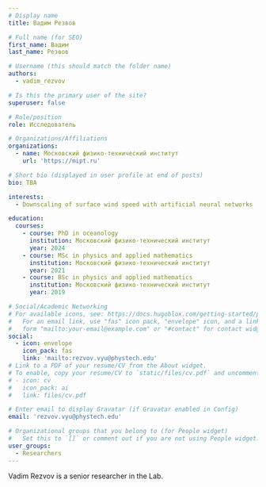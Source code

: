 ```yaml
---
# Display name
title: Вадим Резвов

# Full name (for SEO)
first_name: Вадим
last_name: Резвов

# Username (this should match the folder name)
authors:
  - vadim_rezvov

# Is this the primary user of the site?
superuser: false

# Role/position
role: Исследователь

# Organizations/Affiliations
organizations:
  - name: Московский физико-технический институт
    url: 'https://mipt.ru'

# Short bio (displayed in user profile at end of posts)
bio: TBA

interests:
  - Downscaling of surface wind speed with artificial neural networks

education:
  courses:
    - course: PhD in oceanology
      institution: Московский физико-технический институт
      year: 2024
    - course: MSc in physics and applied mathematics
      institution: Московский физико-технический институт
      year: 2021
    - course: BSc in physics and applied mathematics
      institution: Московский физико-технический институт
      year: 2019

# Social/Academic Networking
# For available icons, see: https://docs.hugoblox.com/getting-started/page-builder/#icons
#   For an email link, use "fas" icon pack, "envelope" icon, and a link in the
#   form "mailto:your-email@example.com" or "#contact" for contact widget.
social:
  - icon: envelope
    icon_pack: fas
    link: 'mailto:rezvov.vyu@phystech.edu'
# Link to a PDF of your resume/CV from the About widget.
# To enable, copy your resume/CV to `static/files/cv.pdf` and uncomment the lines below.
# - icon: cv
#   icon_pack: ai
#   link: files/cv.pdf

# Enter email to display Gravatar (if Gravatar enabled in Config)
email: 'rezvov.vyu@phystech.edu'

# Organizational groups that you belong to (for People widget)
#   Set this to `[]` or comment out if you are not using People widget.
user_groups:
  - Researchers
---
```


Vadim Rezvov is a senior researcher in the Lab.